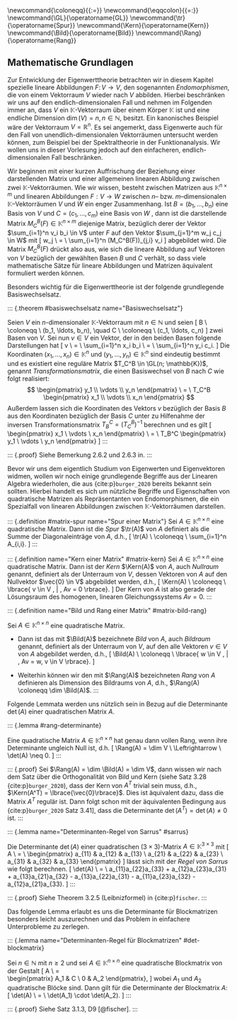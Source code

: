\newcommand{\coloneqq}{{:=}}
\newcommand{\eqqcolon}{{=:}}
\newcommand{\GL}{\operatorname{GL}}
\newcommand{\tr}{\operatorname{Spur}}
\newcommand{\Kern}{\operatorname{Kern}}
\newcommand{\Bild}{\operatorname{Bild}}
\newcommand{\Rang}{\operatorname{Rang}}

## Mathematische Grundlagen

Zur Entwicklung der Eigenwerttheorie betrachten wir in diesem Kapitel spezielle lineare Abbildungen $F \colon V \rightarrow V$, den sogenannten _Endomorphismen_, die von einem Vektorraum $V$ wieder nach $V$ abbilden. Hierbei beschränken wir uns auf den endlich-dimensionalen Fall und nehmen im Folgenden immer an, dass $V$ ein $\mathbb{K}$-Vektorraum über einem Körper $\mathbb{K}$ ist und eine endliche Dimension $\operatorname{dim}(V) = n, n \in \mathbb{N}$, besitzt.
Ein kanonisches Beispiel wäre der Vektorraum $V = \mathbb{R}^n$.
Es sei angemerkt, dass Eigenwerte auch für den Fall von unendlich-dimensionalen Vektorräumen untersucht werden können, zum Beispiel bei der Spektraltheorie in der Funktionanalysis.
Wir wollen uns in dieser Vorlesung jedoch auf den einfacheren, endlich-dimensionalen Fall beschränken.

Wir beginnen mit einer kurzen Auffrischung der Beziehung einer darstellenden Matrix und einer allgemeinen linearen Abbildung zwischen zwei $\mathbb{K}$-Vektorräumen.
Wie wir wissen, besteht zwischen Matrizen aus $\mathbb{K}^{n\times m}$ und linearen Abbildungen $F : V \rightarrow W$ zwischen $n$– bzw. $m$–dimensionalen $\mathbb{K}$–Vektorräumen $V$ und $W$ ein enger Zusammenhang.
Ist $B = (b_1 , . . . , b_n)$ eine Basis von $V$ und $C = (c_1, . . . ,c_m)$ eine Basis von $W$ , dann ist die darstellende Matrix $M_C^B(F) \in \mathbb{K}^{n \times m}$ diejenige Matrix, bezüglich derer der Vektor $\sum_{i=1}^n v_i b_i \in V$ unter $F$ auf den Vektor $\sum_{j=1}^m w_j c_j \in W$ mit
\[
w_j \ = \ \sum_{i=1}^n (M_C^B(F))_{j,i} v_i
\]
abgebildet wird.
Die Matrix $M_C^B(F)$ drückt also aus, wie sich die lineare Abbildung auf Vektoren von $V$ bezüglich der gewählten Basen $B$ und $C$ verhält, so dass viele mathematische Sätze für lineare Abbildungen und Matrizen äquivalent formuliert werden können.

Besonders wichtig für die Eigenwerttheorie ist der folgende grundlegende Basiswechselsatz.

::: {.theorem #basiswechselsatz name="Basiswechselsatz"}

Seien $V$ ein $n$-dimensionaler $\mathbb{K}$-Vektorraum mit $n \in \mathbb{N}$ und seien
\[
B \ \coloneqq \ (b_1, \ldots, b_n), \quad C \ \coloneqq \ (c_1, \ldots, c_n)
\]
zwei Basen von $V$.
Sei nun $v \in V$ ein Vektor, der in den beiden Basen folgende Darstellungen hat
\[
v \ = \ \sum_{i=1}^n x_i b_i \ = \ \sum_{i=1}^n y_i c_i.
\]
Die Koordinaten $(x_1, \ldots, x_n) \in \mathbb{K}^n$ und $(y_1, \ldots, y_n) \in \mathbb{K}^n$ sind eindeutig bestimmt und es existiert eine reguläre Matrix $T_C^B \in \GL(n; \mathbb{K})$, genannt _Transformationsmatrix_, die einen Basiswechsel von $B$ nach $C$ wie folgt realisiert:
$$
\begin{pmatrix}
y_1 \\
\vdots \\
y_n
\end{pmatrix}
\ = \ 
T_C^B
\begin{pmatrix}
x_1 \\
\vdots \\
x_n
\end{pmatrix}
$$
Außerdem lassen sich die Koordinaten des Vektors $v$ bezüglich der Basis $B$ aus den Koordinaten bezüglich der Basis $C$ unter zu Hilfenahme der inversen Transformationsmatrix $T_B^C = (T_C^B)^{-1}$ berechnen und es gilt
\[
\begin{pmatrix}
x_1 \\
\vdots \\
x_n
\end{pmatrix}
\ = \ 
T_B^C
\begin{pmatrix}
y_1 \\
\vdots \\
y_n
\end{pmatrix}
\]
:::

::: {.proof}
Siehe Bemerkung 2.6.2 und 2.6.3 in.
:::


Bevor wir uns dem eigentlich Studium von Eigenwerten und Eigenvektoren widmen, wollen wir noch einige grundlegende Begriffe aus der Linearen Algebra wiederholen, die aus {cite:p}`burger_2020` bereits bekannt sein sollten.
Hierbei handelt es sich um nützliche Begriffe und Eigenschaften von quadratische Matrizen als Repräsentanten von Endomorphismen, die ein Spezialfall von linearen Abbildungen zwischen $\mathbb{K}$-Vektorräumen darstellen.

::: {.definition #matrix-spur name="Spur einer Matrix"}
Sei $A \in \mathbb{K}^{n \times n}$ eine quadratische Matrix. Dann ist die _Spur_ $\tr(A)$ von $A$ definiert als die Summe der Diagonaleinträge von $A$, d.h.,
\[
\tr(A) \ \coloneqq \ \sum_{i=1}^n A_{i,i}.
\]
:::

::: {.definition name="Kern einer Matrix" #matrix-kern}
Sei $A \in \mathbb{K}^{n \times n}$ eine quadratische Matrix. Dann ist der _Kern_ $\Kern(A)$ von $A$, auch _Nullraum_ genannt, definiert als der Unterraum von $V$, dessen Vektoren von $A$ auf den Nullvektor $\vec{0} \in V$ abgebildet werden, d.h.,
\[
\Kern(A) \ \coloneqq \ \lbrace{ v \in V \, | \, Av = 0 \rbrace}.
\]
Der Kern von $A$ ist also gerade der Lösungsraum des homogenen, linearen Gleichungssystems $Av = 0$.
:::

::: {.definition name="Bild und Rang einer Matrix" #matrix-bild-rang}

Sei $A \in \mathbb{K}^{n \times n}$ eine quadratische Matrix. 

* Dann ist das mit $\Bild(A)$ bezeichnete _Bild_ von $A$, auch _Bildraum_ genannt, definiert als der Unterraum von $V$, auf den alle Vektoren $v \in V$ von $A$ abgebildet werden, d.h.,
\[
\Bild(A) \ \coloneqq \ \lbrace{ w \in V \, | \, Av = w, v \in V \rbrace}.
\]

* Weiterhin können wir den mit $\Rang(A)$ bezeichneten _Rang_ von $A$ definieren als Dimension des Bildraums von $A$, d.h., $\Rang(A) \coloneqq \dim \Bild(A)$.
:::

Folgende Lemmata werden uns nützlich sein in Bezug auf die Determinante $\det(A)$ einer quadratischen Matrix $A$.

::: {.lemma #rang-determinante}

Eine quadratische Matrix $A \in \mathbb{K}^{n \times n}$ hat genau dann vollen Rang, wenn ihre Determinante ungleich Null ist, d.h.
\[ 
\Rang(A) = \dim V \ \Leftrightarrow \ \det(A) \neq 0.
\]
:::

::: {.proof}
Sei $\Rang(A) = \dim \Bild(A) = \dim V$, dann wissen wir nach dem Satz über die Orthogonalität von Bild und Kern (siehe Satz 3.28 {cite:p}`burger_2020`), dass der Kern von $A^T$ trivial sein muss, d.h., $\Kern(A^T) = \lbrace{\vec{0}\rbrace}$. Dies ist äquivalent dazu, dass die Matrix $A^T$ regulär ist. Dann folgt schon mit der äquivalenten Bedingung aus {cite:p}`burger_2020` Satz 3.41], dass die Determinante $\det(A^T) = \det(A) \neq 0$ ist.
:::

::: {.lemma name="Determinanten-Regel von Sarrus" #sarrus}

Die Determinante $\det(A)$ einer quadratischen $(3\times 3)$-Matrix $A \in \mathbb{K}^{3 \times 3}$ mit
\[
A \ = \ 
\begin{pmatrix}
a_{11} & a_{12} & a_{13} \\
a_{21} & a_{22} & a_{23} \\
a_{31} & a_{32} & a_{33}
\end{pmatrix}
\]
lässt sich mit der _Regel von Sarrus_ wie folgt berechnen.
\[ 
\det(A) \ = \ a_{11}a_{22}a_{33} + a_{12}a_{23}a_{31} + a_{13}a_{21}a_{32} - a_{13}a_{22}a_{31} - a_{11}a_{23}a_{32} - a_{12}a_{21}a_{33}.
\]
:::

::: {.proof}
Siehe Theorem 3.2.5 (Leibnizformel) in {cite:p}`fischer`.
:::

Das folgende Lemma erlaubt es uns die Determinante für Blockmatrizen besonders leicht auszurechnen und das Problem in einfachere Unterprobleme zu zerlegen.

::: {.lemma name="Determinanten-Regel für Blockmatrizen" #det-blockmatrix}

Sei $n \in \mathbb{N}$ mit $n \geq 2$ und sei $A \in \mathbb{K}^{n \times n}$ eine quadratische Blockmatrix von der Gestalt
\[
A \ = \
\begin{pmatrix}
A_1 & C \\
0 & A_2
\end{pmatrix},
\]
wobei $A_1$ und $A_2$ quadratische Blöcke sind.
Dann gilt für die Determinante der Blockmatrix $A$:
\[
\det(A) \ = \ \det(A_1) \cdot \det(A_2).
\]
:::

::: {.proof}
Siehe Satz 3.1.3, D9 [@fischer].
:::
